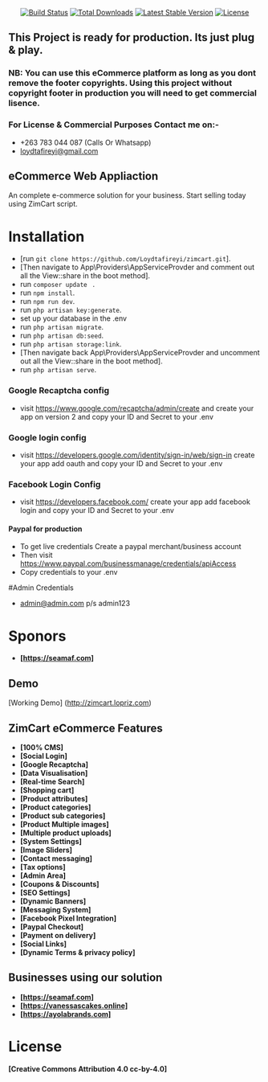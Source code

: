 
<p align="center">
<a href="https://travis-ci.org/laravel/framework"><img src="https://travis-ci.org/laravel/framework.svg" alt="Build Status"></a>
<a href="https://packagist.org/packages/laravel/framework"><img src="https://poser.pugx.org/laravel/framework/d/total.svg" alt="Total Downloads"></a>
<a href="https://packagist.org/packages/laravel/framework"><img src="https://poser.pugx.org/laravel/framework/v/stable.svg" alt="Latest Stable Version"></a>
<a href="https://packagist.org/packages/laravel/framework"><img src="https://poser.pugx.org/laravel/framework/license.svg" alt="License"></a>
</p>

## This Project is ready for production. Its just plug & play.

### NB: You can use this eCommerce platform as long as you dont remove the footer copyrights. Using this project without copyright footer in production you will need to get commercial lisence.

### For License & Commercial Purposes Contact me on:-
- +263 783 044 087 (Calls Or Whatsapp)
- loydtafireyi@gmail.com

## eCommerce Web Appliaction

An complete e-commerce solution for your business. Start selling today using ZimCart script.

# Installation

- [run `` git clone https://github.com/Loydtafireyi/zimcart.git ``].
- [Then navigate to App\Providers\AppServiceProvder and comment out all the View::share in the boot method].
- run ``composer update `` .
- run `` npm install ``.
- run ``npm run dev``.
- run `` php artisan key:generate ``.
- set up your database in the .env
- run `` php artisan migrate ``.
- run `` php artisan db:seed ``.
- run `` php artisan storage:link ``.
- [Then navigate back App\Providers\AppServiceProvder and uncomment out all the View::share in the boot method].
- run `` php artisan serve ``.

### Google Recaptcha config
- visit https://www.google.com/recaptcha/admin/create and create your app on version 2 and copy your ID and Secret to your .env 

### Google login config
- visit https://developers.google.com/identity/sign-in/web/sign-in create your app add oauth and copy your ID and Secret to your .env 

### Facebook Login Config
- visit https://developers.facebook.com/ create your app add facebook login and copy your ID and Secret to your .env 

#### Paypal for production
- To get live credentials Create a paypal merchant/business account
- Then visit https://www.paypal.com/businessmanage/credentials/apiAccess
- Copy credentials to your .env

#Admin Credentials
- admin@admin.com p/s admin123

# Sponors
- **[https://seamaf.com]**

## Demo

 [Working Demo] (http://zimcart.lopriz.com)

## ZimCart eCommerce Features


- **[100% CMS]**
- **[Social Login]**
- **[Google Recaptcha]**
- **[Data Visualisation]**
- **[Real-time Search]**
- **[Shopping cart]**
- **[Product attributes]**
- **[Product categories]**
- **[Product sub categories]**
- **[Product Multiple images]**
- **[Multiple product uploads]**
- **[System Settings]**
- **[Image Sliders]**
- **[Contact messaging]**
- **[Tax options]**
- **[Admin Area]**
- **[Coupons & Discounts]**
- **[SEO Settings]**
- **[Dynamic Banners]**
- **[Messaging System]**
- **[Facebook Pixel Integration]**
- **[Paypal Checkout]**
- **[Payment on delivery]**
- **[Social Links]**
- **[Dynamic Terms & privacy policy]**


## Businesses using our solution

- **[https://seamaf.com]**
- **[https://vanessascakes.online]**
- **[https://ayolabrands.com]**

# License 
**[Creative Commons Attribution 4.0	cc-by-4.0]**
